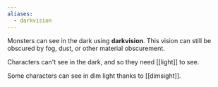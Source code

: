 ```yaml
---
aliases:
  - darkvision
---
```


Monsters can see in the dark using **darkvision**. This vision can still be obscured by fog, dust, or other material obscurement.

Characters can't see in the dark, and so they need [[light]] to see. 

Some characters can see in dim light thanks to [[dimsight]].

